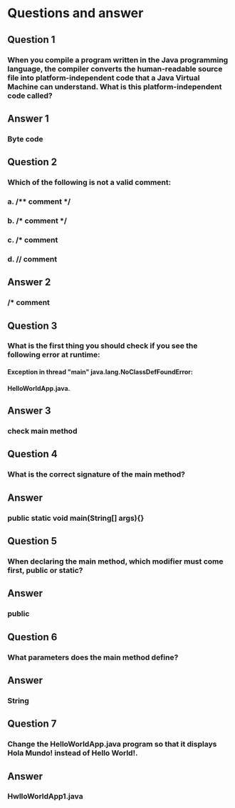 # Questions and answer

## Question 1
### When you compile a program written in the Java programming language, the compiler converts the human-readable source file into platform-independent code that a Java Virtual Machine can understand. What is this platform-independent code called?

## Answer 1 
### Byte code

## Question 2
### Which of the following is not a valid comment:
### a. /** comment */
### b. /* comment */
### c. /* comment
### d. // comment

## Answer 2
### /* comment

## Question 3
### What is the first thing you should check if you see the following error at runtime:
#### Exception in thread "main" java.lang.NoClassDefFoundError:
#### HelloWorldApp.java.

## Answer 3
### check main method 

## Question 4
### What is the correct signature of the main method?

## Answer 
### public static void main(String[] args){}

## Question 5
### When declaring the main method, which modifier must come first, public or static?

## Answer  
### public

## Question 6
### What parameters does the main method define?

## Answer 
### String

## Question 7
###  Change the HelloWorldApp.java program so that it displays Hola Mundo! instead of Hello World!.    

## Answer 
### HwlloWorldApp1.java

